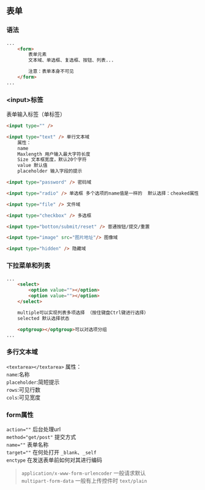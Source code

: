 ## 表单  
### 语法  
```html
...
    <form>
        表单元素  
        文本域、单选框、复选框、按钮、列表...

        注意：表单本身不可见
    </form>
...
```
### \<input>标签
表单输入标签（单标签）
```html
<input type="" />

<input type="text" /> 单行文本域 
    属性：
    name
    Maxlength 用户输入最大字符长度  
    Size 文本框宽度，默认20个字符  
    value 默认值  
    placeholder 输入字段的提示  

<input type="password" /> 密码域

<input type="radio" /> 单选框 多个选项的name值是一样的  默认选择：cheaked属性  

<input type="file" /> 文件域  

<input type="checkbox" /> 多选框

<input type="botton/submit/reset" /> 普通按钮/提交/重置

<input type="image" src="图片地址"/> 图像域

<input type="hidden" /> 隐藏域  
```
### 下拉菜单和列表  
```html
...
    <select>
        <option value=""></option>
        <option value=""></option>
    </select>

    multiple可以实现列表多项选择 （按住键盘Ctrl键进行选择）
    selected 默认选择状态

    <optgroup></optgroup>可以对选项分组  
...
```
### 多行文本域  
`<textarea></textarea>`
属性：  
`name`:名称  
`placeholder`:简短提示    
`rows`:可见行数  
`cols`:可见宽度  

### form属性  
`action=""` 后台处理url  
`method="get/post"` 提交方式  
`name=""` 表单名称  
`target=""` 在何处打开 `_blank`、`_self`  
`enctype` 在发送表单前如何对其进行编码  
> `application/x-www-form-urlencoder` 一般请求默认  
> `multipart-form-data` 一般有上传控件时
> `text/plain`